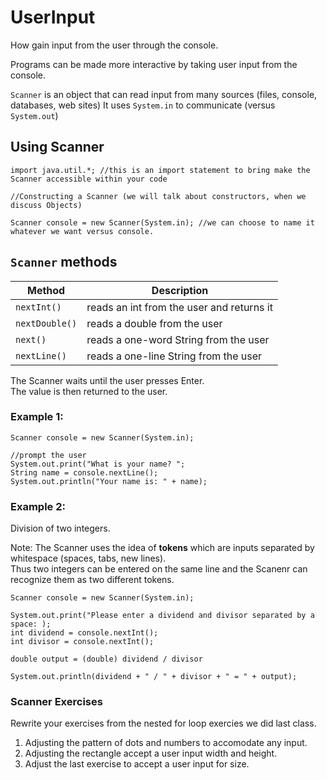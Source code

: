 # UserInput
How gain input from the user through the console. 

Programs can be made more interactive by taking user input from the console.  

`Scanner` is an object that can read input from many sources (files, console, databases, web sites)
It uses `System.in` to communicate (versus `System.out`)

## Using Scanner 

```
import java.util.*; //this is an import statement to bring make the Scanner accessible within your code

//Constructing a Scanner (we will talk about constructors, when we discuss Objects)

Scanner console = new Scanner(System.in); //we can choose to name it whatever we want versus console.  

```

## `Scanner` methods

|Method|Description|
|------|-----------|
|`nextInt()`|reads an int from the user and returns it|
|`nextDouble()`|reads a double from the user|
|`next()`|reads a one-word String from the user|
|`nextLine()`|reads a one-line String from the user|

The Scanner waits until the user presses Enter.  
The value is then returned to the user.  

### Example 1: 

```
Scanner console = new Scanner(System.in);

//prompt the user
System.out.print("What is your name? "; 
String name = console.nextLine(); 
System.out.println("Your name is: " + name); 

```

### Example 2: 

Division of two integers.  

Note:  The Scanner uses the idea of **tokens** which are inputs separated by whitespace (spaces, tabs, new lines).  
Thus two integers can be entered on the same line and the Scanenr can recognize them as two different tokens. 

```
Scanner console = new Scanner(System.in); 

System.out.print("Please enter a dividend and divisor separated by a space: ); 
int dividend = console.nextInt();
int divisor = console.nextInt(); 

double output = (double) dividend / divisor

System.out.println(dividend + " / " + divisor + " = " + output); 

```

### Scanner Exercises

Rewrite your exercises from the nested for loop exercies we did last class.
1.  Adjusting the pattern of dots and numbers to accomodate any input.  
2.  Adjusting the rectangle accept a user input width and height.  
3.  Adjust the last exercise to accept a user input for size. 

